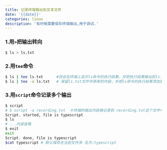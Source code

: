 ```yaml
---
title: 记录终端输出到文本文件
date: '{{date}}'
categories: linux
description: '有时候需要保存终端输出,用于调试.'
---
```


### 1.用`>`把输出转向

```bash
$ ls > ls.txt
```

### 2.用`tee`命令

```bash
$ ls | tee ls.txt      #将会在终端上显示ls命令的执行结果，并把执行结果输出到ls.txt 文件中
$ ls | tee -a ls.txt   # 保留ls.txt文件中原来的内容，并把ls命令的执行结果添加到ls.txt文件的后面
```

### 3.用`script`命令记录多个输出

```bash
$ script
# $ script -a recording.txt  ＃终端的输出内容被记录到 recording.txt这个文件中
Script. started, file is typescript
$ ls
# ...内容省略
$ exit
exit
Script. done, file is typescript
$cat typescript # 默认保存在当前文件夹 名为:typescript
```



